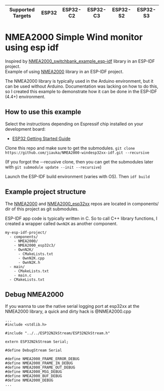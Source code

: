 | Supported Targets | ESP32 | ESP32-C2 | ESP32-C3 | ESP32-S2 | ESP32-S3 |
| ----------------- | ----- | -------- | -------- | -------- | -------- |

# NMEA2000 Simple Wind monitor using esp idf


Inspired by  [NMEA2000_switchbank_example_esp-idf]( https://github.com/phatpaul/NMEA2000_switchbank_example_esp-idf.git) library in an ESP-IDF project.  
Example of using [NMEA2000](https://github.com/ttlappalainen/NMEA2000) library in an ESP-IDF project.  

The NMEA2000 library is typically used in the Arduino environment, but it can be used without Arduino.  Documentation was lacking on how to do this, so I created this example to demonstrate how it can be done in the ESP-IDF (4.4+) environment.


## How to use this example

Select the instructions depending on Espressif chip installed on your development board:

- [ESP32 Getting Started Guide](https://docs.espressif.com/projects/esp-idf/en/stable/get-started/index.html)

Clone this repo and make sure to get the submodules.
`git clone https://github.com/jiauka/NMEA2000-windesp32xx-idf.git --recursive`

(If you forgot the --recusive clone, then you can get the submodules later with `git submodule update --init --recursive`)

Launch the ESP-IDF build environment (varies with OS).  Then `idf build`

## Example project structure

The [NMEA2000](https://github.com/ttlappalainen/NMEA2000) and [NMEA2000_esp32xx](https://github.com/ttlappalainen/NMEA2000_esp32xx) repos are located in components/ dir of this project as git submodules.

ESP-IDF app code is typically written in C.  So to call C++ library functions, I created a wrapper called `OwnN2K` as another component.
```
my-esp-idf-project/
  - components/
    - NMEA2000/
    - NMEA2000_esp32c3/
    - OwnN2K/
      - CMakeLists.txt
      - OwnN2K.cpp
      - OwnN2K.h
  - main/
    - CMakeLists.txt
    - main.c
  - CMakeLists.txt 
```
## Debug NMEA2000

If you wanna to use the native serial logging port at esp32xx at the NMEA2000 library, a quick and dirty hack is @NMEA2000.cpp

```
...
#include <stdlib.h>

#include "../../ESP32N2kStream/ESP32N2kStream.h"

extern ESP32N2kStream Serial;

#define DebugStream Serial

#define NMEA2000_FRAME_ERROR_DEBUG
#define NMEA2000_FRAME_IN_DEBUG
#define NMEA2000_FRAME_OUT_DEBUG
#define NMEA2000_MSG_DEBUG
#define NMEA2000_BUF_DEBUG
#define NMEA2000_DEBUG
...

```
